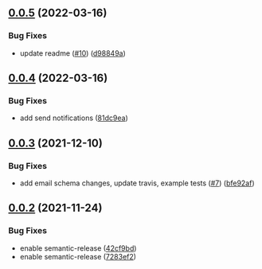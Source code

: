 ## [0.0.5](https://github.com/IBM/event-notifications-python-admin-sdk/compare/v0.0.4...v0.0.5) (2022-03-16)


### Bug Fixes

* update readme ([#10](https://github.com/IBM/event-notifications-python-admin-sdk/issues/10)) ([d98849a](https://github.com/IBM/event-notifications-python-admin-sdk/commit/d98849ae35660d3ccb9912bfaed4d84849ef4065))

## [0.0.4](https://github.com/IBM/event-notifications-python-admin-sdk/compare/v0.0.3...v0.0.4) (2022-03-16)


### Bug Fixes

* add send notifications ([81dc9ea](https://github.com/IBM/event-notifications-python-admin-sdk/commit/81dc9ea209d23b9b40e6e8580e9be85b270314ad))

## [0.0.3](https://github.com/IBM/event-notifications-python-admin-sdk/compare/v0.0.2...v0.0.3) (2021-12-10)


### Bug Fixes

* add email schema changes, update travis, example tests ([#7](https://github.com/IBM/event-notifications-python-admin-sdk/issues/7)) ([bfe92af](https://github.com/IBM/event-notifications-python-admin-sdk/commit/bfe92af3440346f74931a04caa2dcdd804106026))

## [0.0.2](https://github.com/IBM/event-notifications-python-admin-sdk/compare/v0.0.1...v0.0.2) (2021-11-24)


### Bug Fixes

* enable semantic-release ([42cf9bd](https://github.com/IBM/event-notifications-python-admin-sdk/commit/42cf9bde67f9366a771ffd78a6f73aabde07e5bf))
* enable semantic-release ([7283ef2](https://github.com/IBM/event-notifications-python-admin-sdk/commit/7283ef2097663650cba5716e4d883e923ff27cca))
